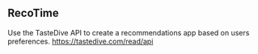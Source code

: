 ## RecoTime
Use the TasteDive API to create a recommendations app based on users preferences.
https://tastedive.com/read/api
